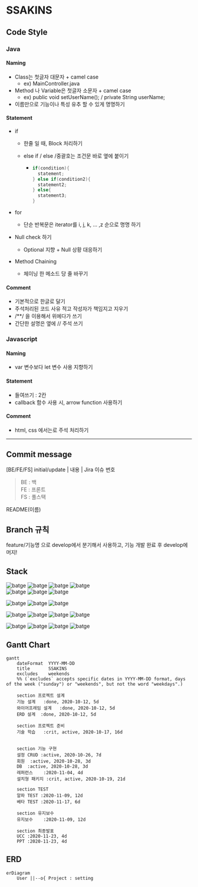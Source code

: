 # SSAKINS




## Code Style


### Java



#### Naming

 + Class는 첫글자 대문자 + camel case
    + ex) MainController.java
 + Method 나 Variable은  첫글자 소문자 + camel case
    + ex) public void setUserName(); / private String userName;
 + 이름만으로 기능이나 특성 유추 할 수 있게 명명하기

#### Statement

+ if

  + 한줄 일 때, Block 처리하기

  + else if / else /중괄호는 조건문 바로 옆에 붙이기

    + ```java
      if(condition){
      	statement;
      } else if(condition2){
      	statement2;
      } else{
      	statement3;
      }
      ```

+ for 
  
  + 단순 반복문은 iterator를 i, j, k, ... ,z 순으로 명명 하기



+ Null check 하기
  + Optional 지향 + Null 상황 대응하기
+ Method Chaining
  + 체이닝 한 메소드 당 줄 바꾸기





#### Comment

+ 기본적으로 한글로 달기
+ 주석처리된 코드 사유 적고 작성자가 책임지고 지우기
+ /**/ 을 이용해서 위에다가 쓰기
+ 간단한 설명은 옆에 // 주석 쓰기





### Javascript

#### Naming

+ var 변수보다 let 변수 사용 지향하기

  

#### Statement

+ 들여쓰기 : 2칸
+ callback 함수 사용 시, arrow function 사용하기

#### Comment

+ html, css 에서는<!-- -->로 주석 처리하기



---



## Commit message

[BE/FE/FS] initial/update | 내용 | Jira 이슈 번호

> BE : 백  
> FE : 프론트  
> FS : 풀스택  


README(이름)



## Branch 규칙

feature/기능명 으로 develop에서 분기해서 사용하고, 기능 개발 완료 후 develop에 머지!





## Stack


![batge](https://img.shields.io/badge/JDK-11.0.8-blue) ![batge](https://img.shields.io/badge/Spring%20Boot-2.3.4-blue) ![batge](https://img.shields.io/badge/JPA----blue) ![batge](https://img.shields.io/badge/mongeDB----blue)  
![batge](https://img.shields.io/badge/Vue.js-2.6.11-blue) ![batge](https://img.shields.io/badge/Node.js-12.18.2-blue) ![batge](https://img.shields.io/badge/Maven-3.6.3-blue)

![batge](https://img.shields.io/badge/VSCode-1.49.0-green) ![batge](https://img.shields.io/badge/STS-3.9.12-green) ![batge](https://img.shields.io/badge/Intellij-2020.2.1-green)  

![batge](https://img.shields.io/badge/Jira-8.2-lightgreen) ![batge](https://img.shields.io/badge/Gitlab-11.6.2-lightgreen) ![batge](https://img.shields.io/badge/Notion----lightgreen) ![batge](https://img.shields.io/badge/MatterMost----lightgreen)


![batge](https://img.shields.io/badge/Ubuntu-18.04.1%20LTS-black) ![batge](https://img.shields.io/badge/Docker-19.03.12-black) ![batge](https://img.shields.io/badge/NginX----black) ![batge](https://img.shields.io/badge/Jenkins-2.176.1-black)





## Gantt Chart

```mermaid
gantt
    dateFormat  YYYY-MM-DD
    title       SSAKINS
    excludes    weekends
    %% (`excludes` accepts specific dates in YYYY-MM-DD format, days of the week ("sunday") or "weekends", but not the word "weekdays".)

    section 프로젝트 설계
    기능 설계	:done, 2020-10-12, 5d
    와이어프레임 설계	:done, 2020-10-12, 5d
    ERD 설계	:done, 2020-10-12, 5d
    
    section 프로젝트 준비
    기술 학습	:crit, active, 2020-10-17, 16d


    section 기능 구현
    설정 CRUD	:active, 2020-10-26, 7d
    회원	:active, 2020-10-28, 3d
    DB	:active, 2020-10-28, 3d
    레퍼런스	:2020-11-04, 4d
    설치형 패키지	:crit, active, 2020-10-19, 21d

    section TEST
    알파 TEST	:2020-11-09, 12d
    베타 TEST	:2020-11-17, 6d
   
    section 유지보수
    유지보수	:2020-11-09, 12d 
    
    section 최종발표
    UCC	:2020-11-23, 4d
    PPT	:2020-11-23, 4d
```



## ERD

```mermaid
erDiagram
    User ||--o{ Project : setting
```

